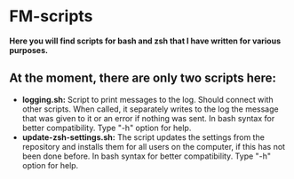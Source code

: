# FM-scripts

**Here you will find scripts for bash and zsh that I have written for various purposes.**

## At the moment, there are only two scripts here:

- **logging.sh:** Script to print messages to the log. Should connect with other scripts. When called, it separately writes to the log the message that was given to it or an error if nothing was sent. In bash syntax for better compatibility. Type "-h" option for help.
- **update-zsh-settings.sh:** The script updates the settings from the repository and installs them for all users on the computer, if this has not been done before. In bash syntax for better compatibility. Type "-h" option for help.